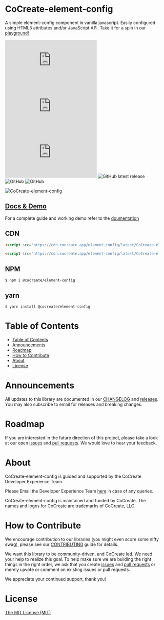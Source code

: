 # CoCreate-element-config

A simple element-config component in vanilla javascript. Easily configured using HTML5 attributes and/or JavaScript API. Take it for a spin in our [playground!](https://cocreate.app/docs/element-config)

![min file size in bytes](https://img.badgesize.io/https://cdn.cocreate.app/element-config/latest/CoCreate-element-config.min.js?style=flat-square&label=minified&color=orange)
![gzip file size in bytes](https://img.badgesize.io/https://cdn.cocreate.app/element-config/latest/CoCreate-element-config.min.js?compression=gzip&style=flat-square&label=gzip&color=yellow)
![brotlifile size in bytes](https://img.badgesize.io/https://cdn.cocreate.app/element-config/latest/CoCreate-element-config.min.js?compression=brotli&style=flat-square&label=brotli)
![GitHub latest release](https://img.shields.io/github/v/release/CoCreate-app/CoCreate-element-config?style=flat-square)
![GitHub](https://img.shields.io/github/license/CoCreate-app/CoCreate-element-config?style=flat-square)
![GitHub](https://img.shields.io/static/v1?style=flat-square&label=&message=Hiring&color=blueviolet)


![CoCreate-element-config](https://cdn.cocreate.app/docs/CoCreate-element-config.gif)

## [Docs & Demo](https://cocreate.app/docs/element-config)

For a complete guide and working demo refer to the [doumentation](https://cocreate.app/docs/element-config)

## CDN

```html
<script src="https://cdn.cocreate.app/element-config/latest/CoCreate-element-config.min.js"></script>
```

```html
<script src="https://cdn.cocreate.app/element-config/latest/CoCreate-element-config.min.css"></script>
```

## NPM

```shell
$ npm i @cocreate/element-config
```

## yarn

```shell
$ yarn install @cocreate/element-config
```

# Table of Contents

- [Table of Contents](#table-of-contents)
- [Announcements](#announcements)
- [Roadmap](#roadmap)
- [How to Contribute](#how-to-contribute)
- [About](#about)
- [License](#license)

<a name="announcements"></a>

# Announcements

All updates to this library are documented in our [CHANGELOG](https://github.com/CoCreate-app/CoCreate-element-config/blob/master/CHANGELOG.md) and [releases](https://github.com/CoCreate-app/CoCreate-element-config/releases). You may also subscribe to email for releases and breaking changes.

<a name="roadmap"></a>

# Roadmap

If you are interested in the future direction of this project, please take a look at our open [issues](https://github.com/CoCreate-app/CoCreate-element-config/issues) and [pull requests](https://github.com/CoCreate-app/CoCreate-element-config/pulls). We would love to hear your feedback.

<a name="about"></a>

# About

CoCreate-element-config is guided and supported by the CoCreate Developer Experience Team.

Please Email the Developer Experience Team [here](mailto:develop@cocreate.app) in case of any queries.

CoCreate-element-config is maintained and funded by CoCreate. The names and logos for CoCreate are trademarks of CoCreate, LLC.

<a name="contribute"></a>

# How to Contribute

We encourage contribution to our libraries (you might even score some nifty swag), please see our [CONTRIBUTING](https://github.com/CoCreate-app/CoCreate-element-config/blob/master/CONTRIBUTING.md) guide for details.

We want this library to be community-driven, and CoCreate led. We need your help to realize this goal. To help make sure we are building the right things in the right order, we ask that you create [issues](https://github.com/CoCreate-app/CoCreate-element-config/issues) and [pull requests](https://github.com/CoCreate-app/CoCreate-element-config/pulls) or merely upvote or comment on existing issues or pull requests.

We appreciate your continued support, thank you!


<a name="license"></a>
# License

[The MIT License (MIT)](https://github.com/CoCreate-app/CoCreate-element-config/blob/master/LICENSE)
